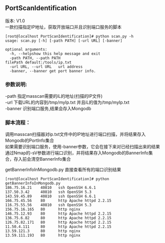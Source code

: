 ## PortScanIdentification
版本: V1.0  
一款扫描指定IP地址，获取开放端口并且识别端口服务的脚本


    [root@localhost PortScanIdentification]# python scan.py -h
    usage: scan.py [-h] [-path PATH] [-url URL] [-banner]
    
    optional arguments:
      -h, --helpshow this help message and exit
      -path PATH, --path PATH
    filePath default:/tools/ip.txt
      -url URL, --url URL   url address
      -banner, --banner get port banner info.
### 参数说明:
-path 指定masscan需要的iL的地址(扫描的IP文件)  
-url 下载URL的内容到/tmp/myIp.txt 并且iL的值为/tmp/myIp.txt  
-banner 识别端口服务,结果会存入Mongodb

### 脚本流程：
调用masscan扫描器对ip.txt文件中的IP地址进行端口扫描，并将结果存入Mongodb的PortInfo集合  
如果需要识别端口服务，使用-banner参数，它会在接下来对已经扫描出来的结果通过Nmap的-sV参数进行端口识别，并将结果存入Mongodb的BannerInfo集合，存入前会清空BannerInfo集合

getBannerInfoInMongodb.py 直接查看所有的端口识别结果

    [root@localhost PortScanIdentification]# python getBannerInfoInMongodb.py 
    186.75.16.21	40810	ssh OpenSSH 6.6.1
    137.50.3.42		40810	ssh OpenSSH 5.3
    143.59.45.89	40810	ssh OpenSSH 6.6.1
    166.75.45.56	80		http Apache httpd 2.2.15
    116.75.55.56	40810	ssh OpenSSH 5.3
    156.75.16.165	80		http nginx
    146.75.12.93	80		http Apache httpd 2.2.15
    136.75.6.82		80		http Apache httpd 2.2.15
    126.75.82.171	80		http Apache httpd 2.2.15
    11.50.4.111		80		http Apache httpd 2.2.15
    13.59.121.3		80		http nginx
    13.59.111.193	80		http nginx
    